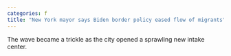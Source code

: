 ```yaml
---
categories: f
title: "New York mayor says Biden border policy eased flow of migrants"
---
```

The wave became a trickle as the city opened a sprawling new intake center.